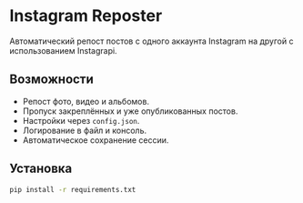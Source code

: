 # Instagram Reposter

Автоматический репост постов с одного аккаунта Instagram на другой с использованием Instagrapi.

## Возможности
- Репост фото, видео и альбомов.
- Пропуск закреплённых и уже опубликованных постов.
- Настройки через `config.json`.
- Логирование в файл и консоль.
- Автоматическое сохранение сессии.

## Установка
```bash
pip install -r requirements.txt
